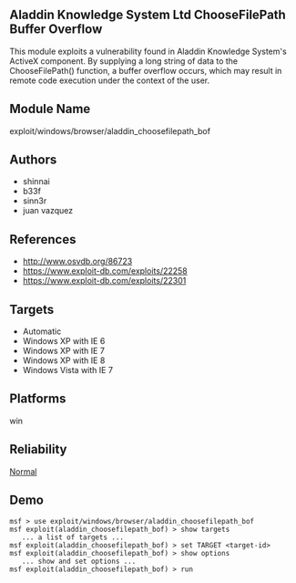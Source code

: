 ## Aladdin Knowledge System Ltd ChooseFilePath Buffer Overflow

This module exploits a vulnerability found in Aladdin 
Knowledge System's ActiveX component. By supplying a long 
string of data to the ChooseFilePath() function, a buffer 
overflow occurs, which may result in remote code execution 
under the context of the user.


## Module Name
exploit/windows/browser/aladdin_choosefilepath_bof

## Authors
* shinnai
* b33f
* sinn3r
* juan vazquez


## References
* http://www.osvdb.org/86723
* https://www.exploit-db.com/exploits/22258
* https://www.exploit-db.com/exploits/22301



## Targets
* Automatic
* Windows XP with IE 6
* Windows XP with IE 7
* Windows XP with IE 8
* Windows Vista with IE 7


## Platforms
win

## Reliability
[Normal](https://github.com/rapid7/metasploit-framework/wiki/Exploit-Ranking)

## Demo

```
msf > use exploit/windows/browser/aladdin_choosefilepath_bof
msf exploit(aladdin_choosefilepath_bof) > show targets
   ... a list of targets ...
msf exploit(aladdin_choosefilepath_bof) > set TARGET <target-id>
msf exploit(aladdin_choosefilepath_bof) > show options
   ... show and set options ...
msf exploit(aladdin_choosefilepath_bof) > run
```
    
    